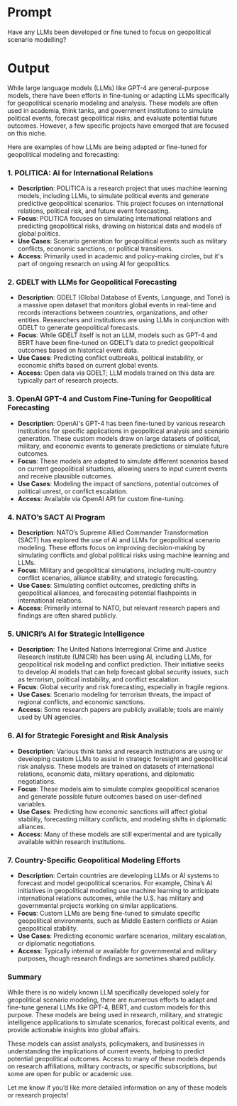 # Prompt

Have any LLMs been developed or fine tuned to focus on geopolitical scenario modelling?

# Output

While large language models (LLMs) like GPT-4 are general-purpose models, there have been efforts in fine-tuning or adapting LLMs specifically for geopolitical scenario modeling and analysis. These models are often used in academia, think tanks, and government institutions to simulate political events, forecast geopolitical risks, and evaluate potential future outcomes. However, a few specific projects have emerged that are focused on this niche.

Here are examples of how LLMs are being adapted or fine-tuned for geopolitical modeling and forecasting:

### 1. POLITICA: AI for International Relations

- **Description**: POLITICA is a research project that uses machine learning models, including LLMs, to simulate political events and generate predictive geopolitical scenarios. This project focuses on international relations, political risk, and future event forecasting.
- **Focus**: POLITICA focuses on simulating international relations and predicting geopolitical risks, drawing on historical data and models of global politics.
- **Use Cases**: Scenario generation for geopolitical events such as military conflicts, economic sanctions, or political transitions.
- **Access**: Primarily used in academic and policy-making circles, but it's part of ongoing research on using AI for geopolitics.

### 2. GDELT with LLMs for Geopolitical Forecasting

- **Description**: GDELT (Global Database of Events, Language, and Tone) is a massive open dataset that monitors global events in real-time and records interactions between countries, organizations, and other entities. Researchers and institutions are using LLMs in conjunction with GDELT to generate geopolitical forecasts.
- **Focus**: While GDELT itself is not an LLM, models such as GPT-4 and BERT have been fine-tuned on GDELT’s data to predict geopolitical outcomes based on historical event data.
- **Use Cases**: Predicting conflict outbreaks, political instability, or economic shifts based on current global events.
- **Access**: Open data via GDELT; LLM models trained on this data are typically part of research projects.

### 3. OpenAI GPT-4 and Custom Fine-Tuning for Geopolitical Forecasting

- **Description**: OpenAI's GPT-4 has been fine-tuned by various research institutions for specific applications in geopolitical analysis and scenario generation. These custom models draw on large datasets of political, military, and economic events to generate predictions or simulate future outcomes.
- **Focus**: These models are adapted to simulate different scenarios based on current geopolitical situations, allowing users to input current events and receive plausible outcomes.
- **Use Cases**: Modeling the impact of sanctions, potential outcomes of political unrest, or conflict escalation.
- **Access**: Available via OpenAI API for custom fine-tuning.

### 4. NATO’s SACT AI Program

- **Description**: NATO’s Supreme Allied Commander Transformation (SACT) has explored the use of AI and LLMs for geopolitical scenario modeling. These efforts focus on improving decision-making by simulating conflicts and global political risks using machine learning and LLMs.
- **Focus**: Military and geopolitical simulations, including multi-country conflict scenarios, alliance stability, and strategic forecasting.
- **Use Cases**: Simulating conflict outcomes, predicting shifts in geopolitical alliances, and forecasting potential flashpoints in international relations.
- **Access**: Primarily internal to NATO, but relevant research papers and findings are often shared publicly.

### 5. UNICRI’s AI for Strategic Intelligence

- **Description**: The United Nations Interregional Crime and Justice Research Institute (UNICRI) has been using AI, including LLMs, for geopolitical risk modeling and conflict prediction. Their initiative seeks to develop AI models that can help forecast global security issues, such as terrorism, political instability, and conflict escalation.
- **Focus**: Global security and risk forecasting, especially in fragile regions.
- **Use Cases**: Scenario modeling for terrorism threats, the impact of regional conflicts, and economic sanctions.
- **Access**: Some research papers are publicly available; tools are mainly used by UN agencies.

### 6. AI for Strategic Foresight and Risk Analysis

- **Description**: Various think tanks and research institutions are using or developing custom LLMs to assist in strategic foresight and geopolitical risk analysis. These models are trained on datasets of international relations, economic data, military operations, and diplomatic negotiations.
- **Focus**: These models aim to simulate complex geopolitical scenarios and generate possible future outcomes based on user-defined variables.
- **Use Cases**: Predicting how economic sanctions will affect global stability, forecasting military conflicts, and modeling shifts in diplomatic alliances.
- **Access**: Many of these models are still experimental and are typically available within research institutions.

### 7. Country-Specific Geopolitical Modeling Efforts

- **Description**: Certain countries are developing LLMs or AI systems to forecast and model geopolitical scenarios. For example, China’s AI initiatives in geopolitical modeling use machine learning to anticipate international relations outcomes, while the U.S. has military and governmental projects working on similar applications.
- **Focus**: Custom LLMs are being fine-tuned to simulate specific geopolitical environments, such as Middle Eastern conflicts or Asian geopolitical stability.
- **Use Cases**: Predicting economic warfare scenarios, military escalation, or diplomatic negotiations.
- **Access**: Typically internal or available for governmental and military purposes, though research findings are sometimes shared publicly.

### Summary

While there is no widely known LLM specifically developed solely for geopolitical scenario modeling, there are numerous efforts to adapt and fine-tune general LLMs like GPT-4, BERT, and custom models for this purpose. These models are being used in research, military, and strategic intelligence applications to simulate scenarios, forecast political events, and provide actionable insights into global affairs.

These models can assist analysts, policymakers, and businesses in understanding the implications of current events, helping to predict potential geopolitical outcomes. Access to many of these models depends on research affiliations, military contracts, or specific subscriptions, but some are open for public or academic use.

Let me know if you’d like more detailed information on any of these models or research projects!
